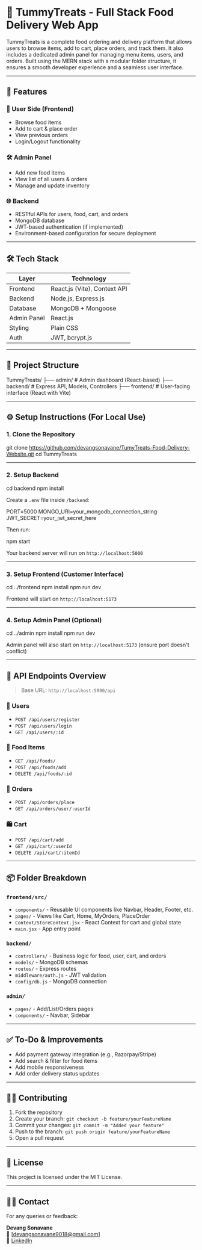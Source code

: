 # 🍱 TummyTreats - Full Stack Food Delivery Web App

TummyTreats is a complete food ordering and delivery platform that allows users to browse items, add to cart, place orders, and track them. It also includes a dedicated admin panel for managing menu items, users, and orders. Built using the MERN stack with a modular folder structure, it ensures a smooth developer experience and a seamless user interface.

---

## 📌 Features

### 👤 User Side (Frontend)
- Browse food items
- Add to cart & place order
- View previous orders
- Login/Logout functionality

### 🛠️ Admin Panel
- Add new food items
- View list of all users & orders
- Manage and update inventory

### 🌐 Backend
- RESTful APIs for users, food, cart, and orders
- MongoDB database
- JWT-based authentication (if implemented)
- Environment-based configuration for secure deployment

---

## 🛠️ Tech Stack

| Layer        | Technology         |
|--------------|--------------------|
| Frontend     | React.js (Vite), Context API |
| Backend      | Node.js, Express.js |
| Database     | MongoDB + Mongoose |
| Admin Panel  | React.js |
| Styling      | Plain CSS |
| Auth         | JWT, bcrypt.js |

---

## 📁 Project Structure

TummyTreats/
├── admin/       # Admin dashboard (React-based)
├── backend/     # Express API, Models, Controllers
├── frontend/    # User-facing interface (React with Vite)

---

## ⚙️ Setup Instructions (For Local Use)

### 1. Clone the Repository

git clone https://github.com/devangsonavane/TumyTreats-Food-Delivery-Website.git
cd TummyTreats

---

### 2. Setup Backend

cd backend
npm install

Create a `.env` file inside `/backend`:

PORT=5000
MONGO_URI=your_mongodb_connection_string
JWT_SECRET=your_jwt_secret_here

Then run:

npm start

Your backend server will run on `http://localhost:5000`

---

### 3. Setup Frontend (Customer Interface)

cd ../frontend
npm install
npm run dev

Frontend will start on `http://localhost:5173`

---

### 4. Setup Admin Panel (Optional)

cd ../admin
npm install
npm run dev

Admin panel will also start on `http://localhost:5173` (ensure port doesn't conflict)

---

## 🔄 API Endpoints Overview

> Base URL: `http://localhost:5000/api`

### 🧑 Users
- `POST /api/users/register`
- `POST /api/users/login`
- `GET /api/users/:id`

### 🛒 Food Items
- `GET /api/foods/`
- `POST /api/foods/add`
- `DELETE /api/foods/:id`

### 🧾 Orders
- `POST /api/orders/place`
- `GET /api/orders/user/:userId`

### 🛍️ Cart
- `POST /api/cart/add`
- `GET /api/cart/:userId`
- `DELETE /api/cart/:itemId`

---

## 📦 Folder Breakdown

### `frontend/src/`
- `components/` - Reusable UI components like Navbar, Header, Footer, etc.
- `pages/` - Views like Cart, Home, MyOrders, PlaceOrder
- `Context/StoreContext.jsx` - React Context for cart and global state
- `main.jsx` - App entry point

### `backend/`
- `controllers/` - Business logic for food, user, cart, and orders
- `models/` - MongoDB schemas
- `routes/` - Express routes
- `middleware/auth.js` - JWT validation
- `config/db.js` - MongoDB connection

### `admin/`
- `pages/` - Add/List/Orders pages
- `components/` - Navbar, Sidebar

---

## ✅ To-Do & Improvements
-  Add payment gateway integration (e.g., Razorpay/Stripe)
-  Add search & filter for food items
-  Add mobile responsiveness
-  Add order delivery status updates

---

## 🧑‍💻 Contributing

1. Fork the repository
2. Create your branch: `git checkout -b feature/yourFeatureName`
3. Commit your changes: `git commit -m "Added your feature"`
4. Push to the branch: `git push origin feature/yourFeatureName`
5. Open a pull request

---

## 📄 License

This project is licensed under the MIT License.

---

## 🙋‍♂️ Contact

For any queries or feedback:

**Devang Sonavane**  
📧 [devangsonavane9018@gmail.com]  
📱 [LinkedIn](https://www.linkedin.com/in/devang-sonavane-293563261)
